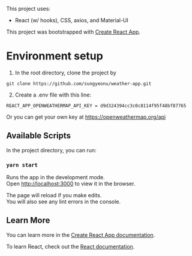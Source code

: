 This project uses:
- React (w/ hooks), CSS, axios, and Material-UI

This project was bootstrapped with [Create React App](https://github.com/facebook/create-react-app).

# Environment setup

1. In the root directory, clone the project by 
```
git clone https://github.com/sungyeonu/weather-app.git
```

2. Create a .env file with this line:
```
REACT_APP_OPENWEATHERMAP_API_KEY = d9d324394cc3c0c8114f95f48bf87765
```

Or you can get your own key at https://openweathermap.org/api

## Available Scripts

In the project directory, you can run:

### `yarn start`

Runs the app in the development mode.<br>
Open [http://localhost:3000](http://localhost:3000) to view it in the browser.

The page will reload if you make edits.<br>
You will also see any lint errors in the console.

## Learn More

You can learn more in the [Create React App documentation](https://facebook.github.io/create-react-app/docs/getting-started).

To learn React, check out the [React documentation](https://reactjs.org/).
